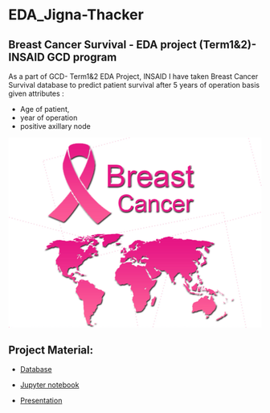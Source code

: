 # EDA_Jigna-Thacker
## Breast Cancer Survival - EDA project (Term1&amp;2)- INSAID GCD program

As a part of GCD- Term1&2 EDA Project, INSAID
I have taken Breast Cancer Survival database to predict patient survival after 5 years of operation basis given attributes : 
- Age of patient, 
- year of operation 
- positive axillary node

![image.png](https://github.com/jmps967/INSAID-COURSE-PROJECTS/blob/main/EDA%20Project/IMAGE/Breast%20Cancer.jpg)

## Project Material:
- [Database](https://github.com/jmps967/INSAID-COURSE-PROJECTS/blob/main/EDA%20Project/Breast_cancer_survival.csv)

- [Jupyter notebook](https://github.com/jmps967/INSAID-COURSE-PROJECTS/blob/main/EDA%20Project/Breast_cancer_survival_JT.ipynb)

- [Presentation](https://github.com/jmps967/INSAID-COURSE-PROJECTS/blob/main/EDA%20Project/Project-1_Jigna%20Thacker.pdf)
